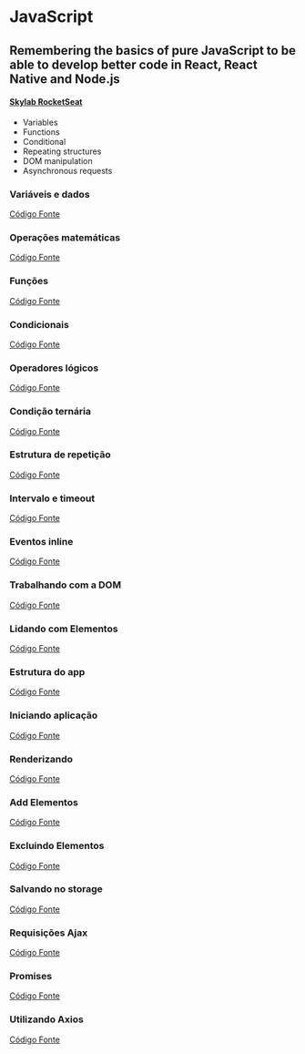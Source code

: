 # JavaScript

## Remembering the basics of pure JavaScript to be able to develop better code in React, React Native and Node.js

#### [Skylab RocketSeat](https://skylab.rocketseat.com.br/)

* Variables
* Functions
* Conditional
* Repeating structures
* DOM manipulation
* Asynchronous requests

### Variáveis e dados
[Código Fonte](https://github.com/r-santtos/JavaScript-course-offered-by-Rocketseat/blob/master/Aula01/index.html)

### Operações matemáticas
[Código Fonte](https://github.com/r-santtos/JavaScript-course-offered-by-Rocketseat/blob/master/Aula02/index.html)

### Funções 
[Código Fonte](https://github.com/r-santtos/JavaScript-course-offered-by-Rocketseat/blob/master/Aula03/index.html)

### Condicionais
[Código Fonte](https://github.com/r-santtos/JavaScript-course-offered-by-Rocketseat/blob/master/Aula04/index.html)

### Operadores lógicos 
[Código Fonte](https://github.com/r-santtos/JavaScript-course-offered-by-Rocketseat/blob/master/Aula05/index.html)

### Condição ternária
[Código Fonte](https://github.com/r-santtos/JavaScript-course-offered-by-Rocketseat/blob/master/Aula06/index.html)

### Estrutura de repetição
[Código Fonte](https://github.com/r-santtos/JavaScript-course-offered-by-Rocketseat/blob/master/Aula07/index.html)

### Intervalo e timeout
[Código Fonte](https://github.com/r-santtos/JavaScript-course-offered-by-Rocketseat/blob/master/Aula08/index.html)

### Eventos inline
[Código Fonte](https://github.com/r-santtos/JavaScript-course-offered-by-Rocketseat/blob/master/Aula09/index.html)

### Trabalhando com a DOM
[Código Fonte](https://github.com/r-santtos/JavaScript-course-offered-by-Rocketseat/blob/master/Aula10/index.html)

### Lidando com Elementos
[Código Fonte](https://github.com/r-santtos/JavaScript-course-offered-by-Rocketseat/blob/master/Aula11/index.html)

### Estrutura do app
[Código Fonte](https://github.com/r-santtos/JavaScript-course-offered-by-Rocketseat/blob/master/Aula12/index.html)

### Iniciando aplicação
[Código Fonte](https://github.com/r-santtos/JavaScript-course-offered-by-Rocketseat/blob/master/Aula13/index.html)

### Renderizando
[Código Fonte](https://github.com/r-santtos/JavaScript-course-offered-by-Rocketseat/blob/master/Aula14/index.html)

### Add Elementos 
[Código Fonte](https://github.com/r-santtos/JavaScript-course-offered-by-Rocketseat/blob/master/Aula15/index.html)

### Excluindo Elementos
[Código Fonte](https://github.com/r-santtos/JavaScript-course-offered-by-Rocketseat/blob/master/Aula16/index.html)

### Salvando no storage
[Código Fonte](https://github.com/r-santtos/JavaScript-course-offered-by-Rocketseat/blob/master/Aula17/index.html)

### Requisições Ajax
[Código Fonte](https://github.com/r-santtos/JavaScript-course-offered-by-Rocketseat/blob/master/Aula18/index.html)

### Promises
[Código Fonte](https://github.com/r-santtos/JavaScript-course-offered-by-Rocketseat/blob/master/Aula19/index.html)

### Utilizando Axios
[Código Fonte](https://github.com/r-santtos/JavaScript-course-offered-by-Rocketseat/blob/master/Aula20/index.html)
